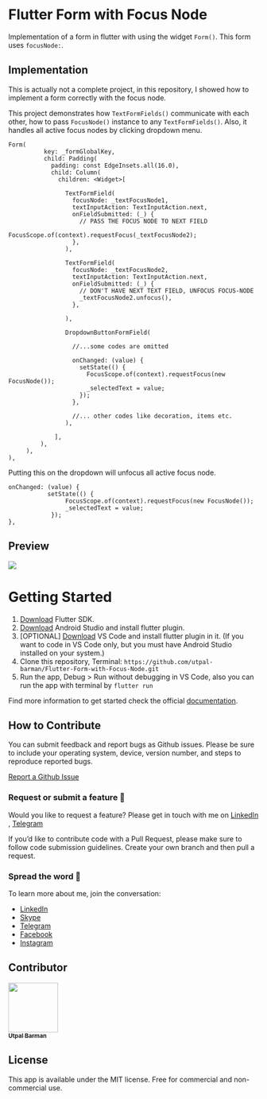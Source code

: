 # Flutter Form with Focus Node

Implementation of a form in flutter with using the widget `Form()`. This form uses `focusNode:`.

## Implementation

This is actually not a complete project, in this repository, I showed how to implement a form correctly with the focus node.

This project demonstrates how `TextFormFields()` communicate with each other, how to pass `FocusNode()` instance to any `TextFormFields()`. Also, it handles all active focus nodes by clicking dropdown menu.
```
Form(
          key: _formGlobalKey,
          child: Padding(
            padding: const EdgeInsets.all(16.0),
            child: Column(
              children: <Widget>[
              
                TextFormField(
                  focusNode: _textFocusNode1,
                  textInputAction: TextInputAction.next,
                  onFieldSubmitted: (_) {
                    // PASS THE FOCUS NODE TO NEXT FIELD
                    FocusScope.of(context).requestFocus(_textFocusNode2);
                  },  
                ),

                TextFormField(
                  focusNode: _textFocusNode2,
                  textInputAction: TextInputAction.next,
                  onFieldSubmitted: (_) {
                    // DON'T HAVE NEXT TEXT FIELD, UNFOCUS FOCUS-NODE
                    _textFocusNode2.unfocus(),
                  },
                  
                ),
   
                DropdownButtonFormField(
                  
                  //...some codes are omitted
                  
                  onChanged: (value) {
                    setState(() {
                      FocusScope.of(context).requestFocus(new FocusNode());
                      _selectedText = value;
                    });
                  },
                  
                  //... other codes like decoration, items etc.
                ),
                    
             ],
         ),
     ),
),
```

Putting this on the dropdown will unfocus all active focus node.

```
onChanged: (value) {
           setState(() {
                FocusScope.of(context).requestFocus(new FocusNode());
                _selectedText = value;
            });     
},
```



## Preview

![](https://github.com/utpal-barman/form_with_focus_node/raw/master/20200108_151055.gif)


# Getting Started

1. [Download](https://flutter.dev/docs/get-started/install) Flutter SDK.
3. [Download](https://developer.android.com/studio/) Android Studio and install flutter plugin.
3. [OPTIONAL] [Download](https://code.visualstudio.com/Download) VS Code and install flutter plugin in it. (If you want to code in VS Code only, but you must have Android Studio installed on your system.)
4. Clone this repository, Terminal: `https://github.com/utpal-barman/Flutter-Form-with-Focus-Node.git`
5. Run the app, Debug > Run without debugging in VS Code, also you can run the app with terminal by `flutter run`

Find more information to get started check the official [documentation](https://flutter.dev/docs/get-started/editor?tab=androidstudio).



## How to Contribute

You can submit feedback and report bugs as Github issues. Please be sure to include your operating system, device, version number, and steps to reproduce reported bugs.

[Report a Github Issue](https://github.com/utpal-barman/Flutter-Form-with-Focus-Node.git/issues/new)

### Request or submit a feature :postbox:

Would you like to request a feature? Please get in touch with me on [LinkedIn](https://www.linkedin.com/in/utpal-barman/) , [Telegram](https://t.me/utpal_barman)

If you’d like to contribute code with a Pull Request, please make sure to follow code submission guidelines. Create your own branch and then pull a request.

### Spread the word :hatched_chick:

To learn more about me, join the conversation:
- [LinkedIn](https://www.linkedin.com/in/utpal-barman/) 
- [Skype](https://join.skype.com/invite/YKZe1ad0yuyK)
- [Telegram](https://t.me/utpal_barman)
- [Facebook](https://www.facebook.com/utpal777)
- [Instagram](https://www.instagram.com/utpal_barman_/)

## Contributor


<!-- prettier-ignore-start -->
<!-- markdownlint-disable -->
<a href="https://www.linkedin.com/in/utpal-barman/"><img src="https://github.com/utpal-barman/ushop/raw/master/utpal-barman.png" width="100px;" alt=""/><br /><sub><b>Utpal Barman</b></sub></a>


<!-- markdownlint-enable -->
<!-- prettier-ignore-end -->


## License
This app is available under the MIT license. Free for commercial and non-commercial use.



